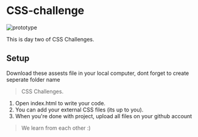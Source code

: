 # CSS-challenge
![prototype](https://user-images.githubusercontent.com/57044551/135722124-f51cc98b-9d40-4842-9abe-db5f3164db07.png)

This is day two of CSS Challenges.

## Setup
Download these assests file in your local computer, dont forget to create seperate folder name
> CSS Challenges.

1. Open index.html to write your code.
2. You can add your external CSS files (its up to you).
3. When you're done with project, upload all files on your github account

> We learn from each other :)

